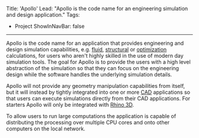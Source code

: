 Title: 'Apollo'
Lead: "Apollo is the code name for an engineering simulation and design application."
Tags:
  - Project
ShowInNavBar: false
---

Apollo is the code name for an application that provides engineering and design simulation capabilities, e.g. [fluid](http://en.wikipedia.org/wiki/Computational_fluid_dynamics), [structural](http://en.wikipedia.org/wiki/Solid_mechanics) or [optimization](http://en.wikipedia.org/wiki/Product_optimization) calculations, for users who aren't highly skilled in the use of modern day simulation tools. The goal for Apollo is to provide the users with a high level abstraction of the simulation so that they can focus on the engineering design while the software handles the underlying simulation details.

Apollo will not provide any geometry manipulation capabilities from itself, but it will instead by tightly integrated into one or more [CAD](http://en.wikipedia.org/wiki/Computer-aided_design) applications so that users can execute simulations directly from their CAD applications. For starters Apollo will only be integrated with [Rhino 3D](http://www.rhino3d.com/).

To allow users to run large computations the application is capable of distributing the processing over multiple CPU cores and onto other computers on the local network.
